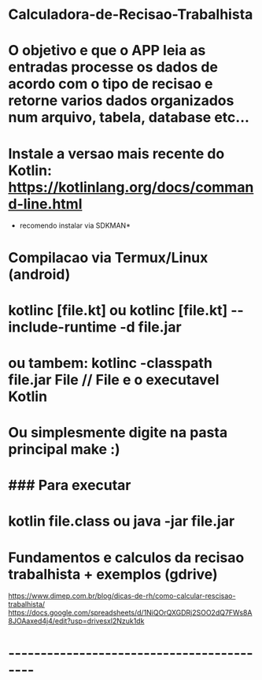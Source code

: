 # Calculadora-de-Recisao-Trabalhista 

# O objetivo e que o APP leia as entradas processe os dados de acordo com o tipo de recisao e retorne varios dados organizados num arquivo, tabela, database etc...


# Instale a versao mais recente do Kotlin: https://kotlinlang.org/docs/command-line.html
* recomendo instalar via SDKMAN*

# Compilacao via Termux/Linux (android)

# kotlinc [file.kt] ou kotlinc [file.kt] --include-runtime -d file.jar
# ou tambem:  kotlinc -classpath file.jar File // File e o executavel Kotlin
# Ou simplesmente digite na pasta principal make :)

# ### Para executar ###

# kotlin file.class ou java -jar file.jar

# ######


# Fundamentos e calculos da recisao trabalhista + exemplos (gdrive)

https://www.dimep.com.br/blog/dicas-de-rh/como-calcular-rescisao-trabalhista/
https://docs.google.com/spreadsheets/d/1NiQOrQXGDRj2SOO2dQ7FWs8A8JOAaxed4j4/edit?usp=drivesxl2Nzuk1dk

# ------------------------------------------
